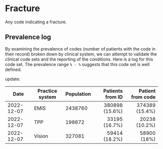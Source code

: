 # Fracture

Any code indicating a fracture.

## Prevalence log

By examining the prevalence of codes (number of patients with the code in their record) broken down by clinical system, we can attempt to validate the clinical code sets and the reporting of the conditions. Here is a log for this code set. The prevalence range `% - %` suggests that this code set is well defined.

update:

| Date       | Practice system | Population | Patients from ID | Patient from code |
| ---------- | --------------- | ---------- | ---------------: | ----------------: |
| 2022-12-07 | EMIS            | 2438760    |   380898 (15.6%) |    374389 (15.4%) |
| 2022-12-07 | TPP             | 198672     |    33195 (16.7%) |     20238 (10.2%) |
| 2022-12-07 | Vision          | 327081     |    59414 (18.2%) |       58900 (18%) |
